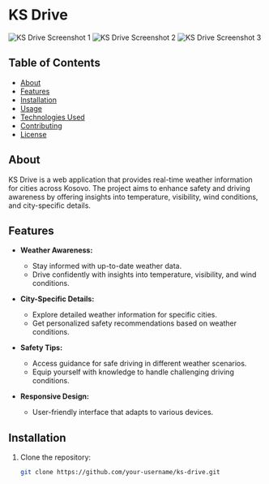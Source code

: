 # KS Drive

![KS Drive Screenshot 1](path/to/your/scrnshot1.jpg)
![KS Drive Screenshot 2](path/to/your/scrnshot2.jpg)
![KS Drive Screenshot 3](path/to/your/scrnshot3.jpg)

## Table of Contents

- [About](#about)
- [Features](#features)
- [Installation](#installation)
- [Usage](#usage)
- [Technologies Used](#technologies-used)
- [Contributing](#contributing)
- [License](#license)

## About

KS Drive is a web application that provides real-time weather information for cities across Kosovo. The project aims to enhance safety and driving awareness by offering insights into temperature, visibility, wind conditions, and city-specific details.

## Features

- **Weather Awareness:**
  - Stay informed with up-to-date weather data.
  - Drive confidently with insights into temperature, visibility, and wind conditions.

- **City-Specific Details:**
  - Explore detailed weather information for specific cities.
  - Get personalized safety recommendations based on weather conditions.

- **Safety Tips:**
  - Access guidance for safe driving in different weather scenarios.
  - Equip yourself with knowledge to handle challenging driving conditions.

- **Responsive Design:**
  - User-friendly interface that adapts to various devices.

## Installation

1. Clone the repository:

   ```bash
   git clone https://github.com/your-username/ks-drive.git
